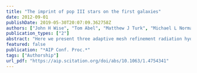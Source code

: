 ```yaml
---
title: "The imprint of pop III stars on the first galaxies"
date: 2012-09-01
publishDate: 2019-05-30T20:07:09.362758Z
authors: ["John H Wise", "Tom Abel", "Matthew J Turk", "Michael L Norman", "Britton D Smith"]
publication_types: ["2"]
abstract: "Here we present three adaptive mesh refinement radiation hydrodynamics simulations that illustrate the impact of momentum transfer from ionising radiation to the absorbing gas on star formation in high-redshift dwarf galaxies. Momentum transfer is calculated by solving the radiative transfer equation with a ray tracing algorithm that is adaptive in spatial and angular coordinates. We find that momentum input partially affects star formation by increasing the turbulent support to a three-dimensional rms velocity equal to the circular velocity of early haloes. Compared to a calculation that neglects radiation pressure, the star formation rate is decreased by a factor of five to 1.8 ? 10?2 M? yr?1 in a dwarf galaxy with a dark matter and stellar mass of 2.0 ? 108 M? and 4.5 ? 105 M?, respectively, when radiation pressure is included. Its mean metallicity of 10?2.1 Z? is consistent with the observed dwarf galaxy luminosity-metallicity relation. In addition to photo-heating in H II regions, radiation pressure further drives dense gas from star forming regions, so supernovae feedback occurs in a warmer and more diffuse medium, launching metal-rich outflows."
featured: false
publication: "*AIP Conf. Proc.*"
tags: ["Authorship"]
url_pdf: "https://aip.scitation.org/doi/abs/10.1063/1.4754341"
---
```


